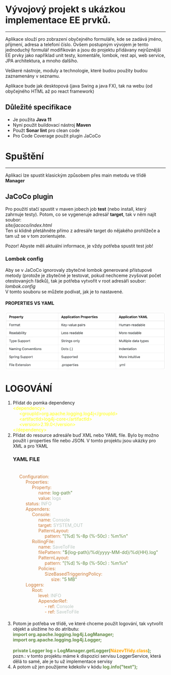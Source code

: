 <h1>Vývojový projekt s ukázkou implementace EE prvků.</h1>
<hr>

Aplikace slouží pro zobrazení obyčejného formuláře, kde se zadává jméno, přijmení, adresa a telefoní číslo.
Ovšem postupným vývojem je tento jednoduchý formulář modifikován a jsou do projektu přidávany nejrůznější EE prvky jako
například unit testy, komentáře, lombok, rest api, web service, JPA architektura, a mnoho dalšího.

Veškeré nástroje, moduly a technologie, které budou použity budou zaznamenány v seznamu.

Aplikace bude jak desktopová (java Swing a java FX), tak na webu (od obyčejného HTML až po react framework)

<h2>Důležité specifikace</h2>
<ul>
    <li>Je použita <strong>Java 11</strong></li>
    <li>Nyní použit buildovací nástroj <strong>Maven</strong></li>
    <li>Použt <strong>Sonar lint</strong> pro clean code</li>
    <li>Pro Code Coverage použit plugin JaCoCo</li>
</ul>

<h1>Spuštění</h1>
<hr>
Aplikaci lze spustit klasickým způsobem přes main metodu ve třídě <strong>Manager</strong>

<h2>JaCoCo plugin</h2>
Pro použití stačí spustit v maven jobech job <strong>test</strong> (nebo install, který zahrnuje testy).
Potom, co se vygeneruje adresář <strong>target</strong>, tak v něm najít soubor:<br>
<i>site/jacoco/index.html</i><br>
Ten si klidně přetáhněte přímo z adresáře target do nějakého prohlížeče a tam už se v tom zorientujete.

Pozor! Abyste měli aktuální informace, je vždy potřeba spustit test job!

<h3>Lombok config</h3>
Aby se v JaCoCo ignorovaly zbytečné lombok generované přístupové metody (protože je zbytečné je testovat, pokud
nechceme zvyšovat počet otestovaných řádků), tak je potřeba vytvořit v root adresáři soubor:<br>
<i>lombok.config</i><br>
V tomto souboru se můžete podívat, jak je to nastavené.

<h4> PROPERTIES VS YAML</h4>

![properties vs yaml.png](src%2Fmain%2Fresources%2Freadmeresources%2Fproperties%20vs%20yaml.png)

<h1>LOGOVÁNÍ</h1>
<ol>
<li>Přidat do pomka dependency</li>
<div style="color:yellow">
&lt;dependency&gt;<br>
<span style="padding-left: 20px">&lt;groupId&gt;org.apache.logging.log4j&lt;/groupId&gt;</span><br>
<span style="padding-left: 20px">&lt;artifactId&gt;log4j-core&lt;/artifactId&gt;</span><br>
<span style="padding-left: 20px">&lt;version&gt;2.19.0&lt;/version&gt;</span><br>
&lt;/dependency&gt;
</div>
<li>Přidat do resource adresáře buď XML nebo YAML file. Bylo by možno použít i properties file nebo JSON. V tomto
projektu jsou ukázky pro XML a pro YAML</li>
<h3>YAML FILE</h3>
<style>
.tab{
padding-left: 20px;
}
.green {
color:#618844;
}
.white {
color: #b8c4be;
}
</style>
<div style="color: #cb7832; padding:20px">
    Configuration:
        <div class="tab">
        Properties:
            <div class="tab">
            Property:
                <div class="tab">
                    name: <span class="green">log-path"</span><br>
                    value: <span class="white">logs</span>
                </div>
            </div>
        status: <span class="white">INFO</span><br>
        Appenders:
            <div class="tab">
            Console:
                <div class="tab">
                name: <span class="white">Console</span><br>
                target: <span class="white">SYSTEM_OUT</span><br>
                PatternLayout:
                    <div class="tab">
                    pattern: <span class="green">"[%d] %-8p (%-50c) : %m%n"</span>
                    </div>
                </div>
            RollingFile:
                <div class="tab">
                name: <span class="white">SaveToFile</span><br>
                filePattern: <span class="green">"${log-path}/%d{yyyy-MM-dd}/%d{HH}.log"</span><br>
                PatternLayout:<br>
                    <div class="tab">
                    pattern: <span class="green">"[%d] %-8p (%-50c) : %m%n"</span>                      
                    </div>
                Policies:
                    <div class="tab">
                    SizeBasedTriggeringPolicy:
                        <div class="tab">
                        size: <span class="green">"5 MB"</span>
                        </div>
                    </div>
                </div>
            </div>
        Loggers:
            <div class="tab">
            Root:
                <div class="tab">
                level: <span class="white">INFO</span><br>
                AppenderRef:
                    <div class="tab">
                        - ref: <span class="white">Console</span><br>
                        - ref: <span class="white">SaveToFile</span>
                    </div>
                </div>
            </div>
        </div>
</div>
<li>Potom je potřeba ve třídě, ve které chceme použít logování, tak vytvořit objekt a uložíme ho do atributu:
<div class="green">
<strong>
import org.apache.logging.log4j.LogManager;<br>
import org.apache.logging.log4j.Logger;<br><br>
private Logger log = LogManager.getLogger(<span style="color:orange">NázevTřídy.class</span>);</strong>
</div></li>
pozn.: v tomto projektu máme k dispozici servisu LoggerService, která dělá to samé, ale je tu už implementace servisy
<li>A potom už jen použijeme kdekoliv v kódu <strong><span class="green">log.info("text");</span></strong></li>
</ol>